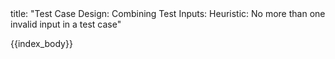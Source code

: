 <frontmatter>
title: "Test Case Design: Combining Test Inputs: Heuristic: No more than one invalid input in a test case"
</frontmatter>

{{index_body}}
